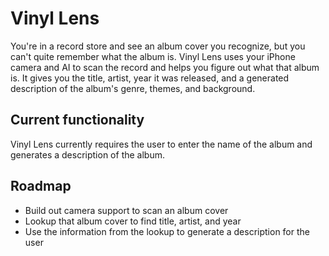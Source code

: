 # Vinyl Lens

You're in a record store and see an album cover you recognize, but you can't quite remember what the album is. Vinyl Lens uses your iPhone camera and AI to scan the record and helps you figure out what that album is. It gives you the title, artist, year it was released, and a generated description of the album's genre, themes, and background.

## Current functionality
Vinyl Lens currently requires the user to enter the name of the album and generates a description of the album.

## Roadmap
- Build out camera support to scan an album cover
- Lookup that album cover to find title, artist, and year
- Use the information from the lookup to generate a description for the user
